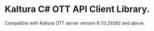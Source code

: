 # Kaltura C# OTT API Client Library.
Compatible with Kaltura OTT server version 6.7.0.29282 and above.

